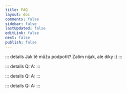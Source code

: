```yaml
---
title: FAQ
layout: doc 
comments: false
sidebar: false
lastUpdated: false
editLink: false
next: false
publish: false
---
```


::: details Jak tě můžu podpořit?
Zatím nijak, ale díky :)
:::

::: details Q:
A:
:::

::: details Q:
A:
:::

::: details Q:
A:
:::
